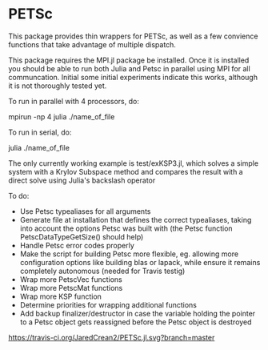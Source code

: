# PETSc
This package provides thin wrappers for PETSc, as well as a few convience functions that take advantage of multiple dispatch.

This package requires the MPI.jl package be installed.  Once it is installed you should be able to run both Julia and Petsc in parallel using MPI for all communcation.  Initial some initial experiments indicate this works, although it is not thoroughly tested yet.

To run in parallel with 4 processors, do:

mpirun -np 4 julia ./name_of_file

To run in serial, do:

julia ./name_of_file

The only currently working example is  test/exKSP3.jl, which solves a simple system with a Krylov Subspace method and compares the result with a direct solve using Julia's backslash operator



To do:
  * Use Petsc typealiases for all arguments
  * Generate file at installation that defines the correct typealiases, taking into account the options Petsc was built with (the Petsc function PetscDataTypeGetSize()  should help)
  * Handle Petsc error codes properly
  * Make the script for building Petsc more flexible, eg. allowing more configuration options like building blas or lapack, while ensure it remains completely autonomous (needed for Travis testig)
  * Wrap more PetscVec functions
  * Wrap more PetscMat functions
  * Wrap more KSP function
  * Determine priorities for wrapping additional functions
  * Add backup finalizer/destructor in case the variable holding the pointer to a Petsc object gets reassigned before the Petsc object is destroyed



https://travis-ci.org/JaredCrean2/PETSc.jl.svg?branch=master  
